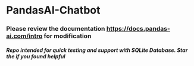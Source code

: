 # PandasAI-Chatbot
### Please review the documentation https://docs.pandas-ai.com/intro for modification
##### Repo intended for quick testing and support with SQLite Database. **Star the if you found helpful**
